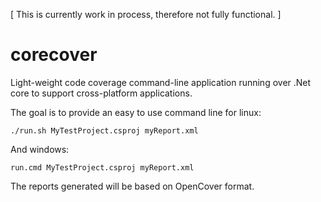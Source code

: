 [ This is currently work in process, therefore not fully functional. ]

# corecover
Light-weight code coverage command-line application running over .Net core to support cross-platform applications.

The goal is to provide an easy to use command line for linux:

```
./run.sh MyTestProject.csproj myReport.xml
```
And windows:
```
run.cmd MyTestProject.csproj myReport.xml
```

The reports generated will be based on OpenCover format.
